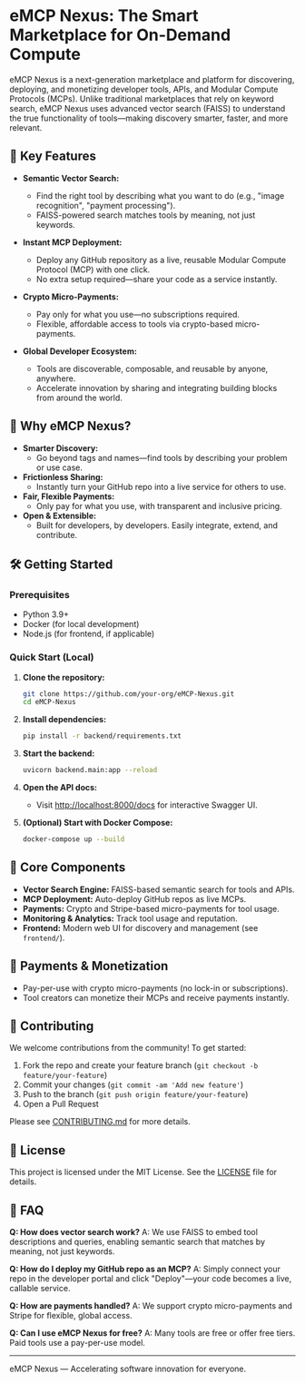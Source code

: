 # eMCP Nexus: The Smart Marketplace for On-Demand Compute

eMCP Nexus is a next-generation marketplace and platform for discovering, deploying, and monetizing developer tools, APIs, and Modular Compute Protocols (MCPs). Unlike traditional marketplaces that rely on keyword search, eMCP Nexus uses advanced vector search (FAISS) to understand the true functionality of tools—making discovery smarter, faster, and more relevant.

## 🚀 Key Features

- **Semantic Vector Search:**
	- Find the right tool by describing what you want to do (e.g., "image recognition", "payment processing").
	- FAISS-powered search matches tools by meaning, not just keywords.

- **Instant MCP Deployment:**
	- Deploy any GitHub repository as a live, reusable Modular Compute Protocol (MCP) with one click.
	- No extra setup required—share your code as a service instantly.

- **Crypto Micro-Payments:**
	- Pay only for what you use—no subscriptions required.
	- Flexible, affordable access to tools via crypto-based micro-payments.

- **Global Developer Ecosystem:**
	- Tools are discoverable, composable, and reusable by anyone, anywhere.
	- Accelerate innovation by sharing and integrating building blocks from around the world.

## 🌟 Why eMCP Nexus?

- **Smarter Discovery:**
	- Go beyond tags and names—find tools by describing your problem or use case.
- **Frictionless Sharing:**
	- Instantly turn your GitHub repo into a live service for others to use.
- **Fair, Flexible Payments:**
	- Only pay for what you use, with transparent and inclusive pricing.
- **Open & Extensible:**
	- Built for developers, by developers. Easily integrate, extend, and contribute.

## 🛠️ Getting Started

### Prerequisites
- Python 3.9+
- Docker (for local development)
- Node.js (for frontend, if applicable)

### Quick Start (Local)

1. **Clone the repository:**
	 ```sh
	 git clone https://github.com/your-org/eMCP-Nexus.git
	 cd eMCP-Nexus
	 ```
2. **Install dependencies:**
	 ```sh
	 pip install -r backend/requirements.txt
	 ```
3. **Start the backend:**
	 ```sh
	 uvicorn backend.main:app --reload
	 ```
4. **Open the API docs:**
	 - Visit [http://localhost:8000/docs](http://localhost:8000/docs) for interactive Swagger UI.

5. **(Optional) Start with Docker Compose:**
	 ```sh
	 docker-compose up --build
	 ```

## 🧩 Core Components

- **Vector Search Engine:** FAISS-based semantic search for tools and APIs.
- **MCP Deployment:** Auto-deploy GitHub repos as live MCPs.
- **Payments:** Crypto and Stripe-based micro-payments for tool usage.
- **Monitoring & Analytics:** Track tool usage and reputation.
- **Frontend:** Modern web UI for discovery and management (see `frontend/`).

## 💸 Payments & Monetization

- Pay-per-use with crypto micro-payments (no lock-in or subscriptions).
- Tool creators can monetize their MCPs and receive payments instantly.

## 🤝 Contributing

We welcome contributions from the community! To get started:

1. Fork the repo and create your feature branch (`git checkout -b feature/your-feature`)
2. Commit your changes (`git commit -am 'Add new feature'`)
3. Push to the branch (`git push origin feature/your-feature`)
4. Open a Pull Request

Please see [CONTRIBUTING.md](CONTRIBUTING.md) for more details.

## 📄 License

This project is licensed under the MIT License. See the [LICENSE](LICENSE) file for details.

## 🙋 FAQ

**Q: How does vector search work?**
A: We use FAISS to embed tool descriptions and queries, enabling semantic search that matches by meaning, not just keywords.

**Q: How do I deploy my GitHub repo as an MCP?**
A: Simply connect your repo in the developer portal and click "Deploy"—your code becomes a live, callable service.

**Q: How are payments handled?**
A: We support crypto micro-payments and Stripe for flexible, global access.

**Q: Can I use eMCP Nexus for free?**
A: Many tools are free or offer free tiers. Paid tools use a pay-per-use model.

---

eMCP Nexus — Accelerating software innovation for everyone.
